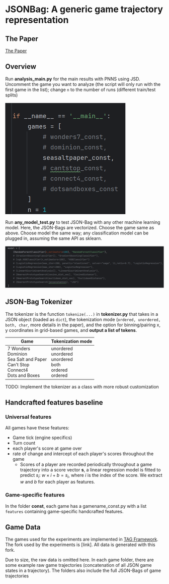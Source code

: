 # JSONBag: A generic game trajectory representation

## The Paper
[The Paper](https://github.com/dienn1/JSONBag/blob/main/JSONGameRepresentation-final-frfr.pdf)

## Overview
Run **analysis_main.py** for the main results with PNNS using JSD.
<br>Uncomment the game you want to analyze (the script will only run with the first game in the list); change ``n`` to the number of runs (different train/test splits)
<br><br><img src="./misc/analysis-main-games.png?raw=true">

Run **any_model_test.py** to test JSON-Bag with any other machine learning model. Here, the JSON-Bags are vectorized. Choose the game same as above. Choose model the same way; any classification model can be plugged in, assuming the same API as sklearn.
<br><br><img src="./misc/any_model_test_param.png?raw=true">

## JSON-Bag Tokenizer
The tokenizer is the function ``tokenize(...)``  in **tokenizer.py** that takes in a JSON object (loaded as ``dict``), the tokenization mode (``ordered, unordered, both, char``, more details in the paper), and the option for binning/pairing x, y coordinates in grid-based games, and **output a list of tokens**.

| Game                                                                                    | Tokenization mode                                                 |
|-----------------------------------------------------------------------------------------|-------------------------------------------------------------------|
| 7 Wonders<br>Dominion<br>Sea Salt and Paper<br>Can't Stop<br>Connect4<br>Dots and Boxes | unordered<br>unordered<br>unordered<br>both<br>ordered<br>ordered |

TODO: Implement the tokenizer as a class with more robust customization

## Handcrafted features baseline
### Universal features
All games have these features:
- Game tick (engine specifics)
- Turn count
- each player's score at game over
- rate of change and intercept of each player's scores throughout the game
	- Scores of a player are recorded periodically throughout a game trajectory into a score vector $\mathbf{s}$, a linear regression model is fitted to predict $s_i$: $w \times i + b = s_i$, where $i$ is the index of the score. We extract $w$ and $b$ for each player as features.

### Game-specific features
In the folder **const**, each game has a gamename_const.py with a list ``features`` containing game-specific handcrafted features.

## Game Data
The games used for the experiments are implemented in [TAG Framework](https://github.com/GAIGResearch/TabletopGames). The fork used by the experiments is [link]. All data is generated with this fork.

Due to size, the raw data is omitted here. In each game folder, there are some example raw game trajectories (concatenation of all JSON game states in a trajectory). The folders also include the full JSON-Bags of game trajectories
